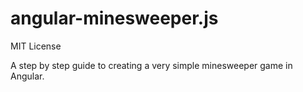 angular-minesweeper.js
===========================

MIT License

A step by step guide to creating a very simple minesweeper game in Angular.